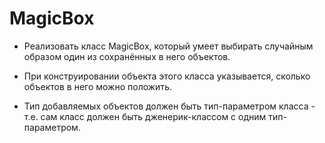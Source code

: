 # MagicBox

- Реализовать класс MagicBox, который умеет выбирать случайным образом один из сохранённых в него объектов.

- При конструировании объекта этого класса указывается, сколько объектов в него можно положить.

- Тип добавляемых объектов должен быть тип-параметром класса - т.е. сам класс должен быть дженерик-классом с одним тип-параметром.
